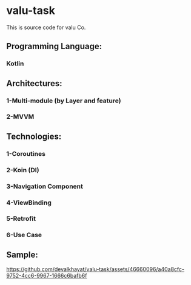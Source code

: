 # valu-task
This is source code for valu Co. 
## Programming Language:
### Kotlin 
## Architectures:
### 1-Multi-module (by Layer and feature)
### 2-MVVM
## Technologies:
### 1-Coroutines
### 2-Koin (DI) 
### 3-Navigation Component
### 4-ViewBinding
### 5-Retrofit
### 6-Use Case
## Sample:
https://github.com/devalkhayat/valu-task/assets/46660096/a40a8cfc-9752-4cc6-9967-1666c6bafb6f

